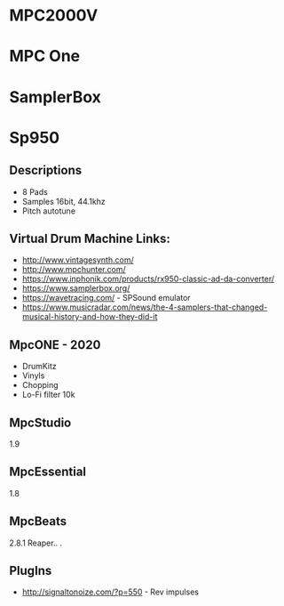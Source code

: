 # MPC2000V
# MPC One
# SamplerBox
# Sp950

## Descriptions
* 8 Pads
* Samples 16bit, 44.1khz
* Pitch autotune
## Virtual Drum Machine Links:
* http://www.vintagesynth.com/
* http://www.mpchunter.com/
* https://www.inphonik.com/products/rx950-classic-ad-da-converter/
* https://www.samplerbox.org/
* https://wavetracing.com/ - SPSound emulator
* https://www.musicradar.com/news/the-4-samplers-that-changed-musical-history-and-how-they-did-it

## MpcONE - 2020
- DrumKitz
- Vinyls
- Chopping
- Lo-Fi filter 10k

## MpcStudio
1.9

## MpcEssential
1.8

## MpcBeats
2.8.1
Reaper.. .

## PlugIns
- http://signaltonoize.com/?p=550 - Rev impulses
